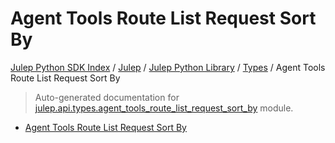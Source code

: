 # Agent Tools Route List Request Sort By

[Julep Python SDK Index](../../../README.md#julep-python-sdk-index) / [Julep](../../index.md#julep) / [Julep Python Library](../index.md#julep-python-library) / [Types](./index.md#types) / Agent Tools Route List Request Sort By

> Auto-generated documentation for [julep.api.types.agent_tools_route_list_request_sort_by](../../../../../../../julep/api/types/agent_tools_route_list_request_sort_by.py) module.
- [Agent Tools Route List Request Sort By](#agent-tools-route-list-request-sort-by)
